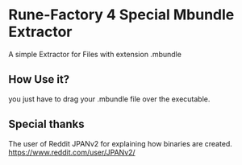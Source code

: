 # Rune-Factory 4 Special Mbundle Extractor
A simple Extractor for Files with extension .mbundle

## How Use it?
you just have to drag your .mbundle file over the executable.

## Special thanks
The user of Reddit JPANv2 for explaining how binaries are created. https://www.reddit.com/user/JPANv2/
